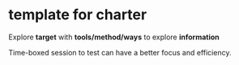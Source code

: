 # template for charter

Explore **target** with **tools/method/ways** to explore **information**

Time-boxed session to test can have a better focus and efficiency.
